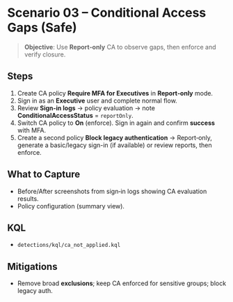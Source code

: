 # Scenario 03 – Conditional Access Gaps (Safe)

> **Objective**: Use **Report‑only** CA to observe gaps, then enforce and verify closure.

## Steps
1. Create CA policy **Require MFA for Executives** in **Report‑only** mode.
2. Sign in as an **Executive** user and complete normal flow.
3. Review **Sign‑in logs** → policy evaluation → note **ConditionalAccessStatus** = `reportOnly`.
4. Switch CA policy to **On** (enforce). Sign in again and confirm **success** with MFA.
5. Create a second policy **Block legacy authentication** → Report‑only, generate a basic/legacy sign-in (if available) or review reports, then enforce.

## What to Capture
- Before/After screenshots from sign‑in logs showing CA evaluation results.
- Policy configuration (summary view).

## KQL
- `detections/kql/ca_not_applied.kql`

## Mitigations
- Remove broad **exclusions**; keep CA enforced for sensitive groups; block legacy auth.
